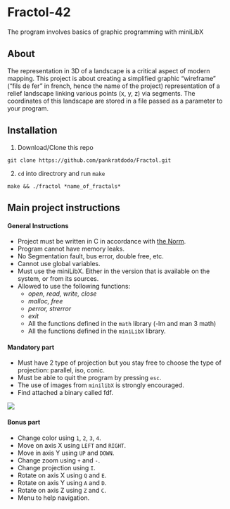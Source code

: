 # Fractol-42
The program involves basics of graphic programming with miniLibX

## About
The representation in 3D of a landscape is a critical aspect of modern mapping. This project is about creating a simplified graphic “wireframe” (“fils de fer” in french,
hence the name of the project) representation of a relief landscape linking various points (x, y, z) via segments. The coordinates of this landscape are stored in a file passed as a parameter to your program.

## Installation
1. Download/Clone this repo
```
git clone https://github.com/pankratdodo/Fractol.git
```
2. `cd` into directrory and run `make`
```
make && ./fractol *name_of_fractals*
```

## Main project instructions
#### General Instructions
- Project must be written in C in accordance with [the Norm](https://github.com/R4meau/minishell/blob/master/norme.en.pdf).
- Program cannot have memory leaks.
- No Segmentation fault, bus error, double free, etc.
- Cannot use global variables.
- Must use the miniLibX. Either in the version that is available on the system, or from its sources.
- Allowed to use the following functions:
  - *open, read, write, close*
  - *malloc, free*
  - *perror, strerror*
  - *exit*
  - All the functions defined in the `math` library (-lm and man 3 math)
  - All the functions defined in the `miniLibX` library.
  
#### Mandatory part
- Must have 2 type of projection but you stay free to choose the type of projection: parallel, iso, conic.
- Must be able to quit the program by pressing `esc`.
- The use of images from `minilibX` is strongly encouraged.
- Find attached a binary called fdf.

![](Mars.png)

#### Bonus part
- Change color using `1`, `2`, `3`, `4`.
- Move on axis X using `LEFT` and `RIGHT`.
- Move in axis Y using `UP` and `DOWN`.
- Change zoom using `+` and `-`.
- Change projection using `I`.
- Rotate on axis X using `Q` and `E`.
- Rotate on axis Y using `A` and `D`.
- Rotate on axis Z using `Z` and `C`.
- Menu to help navigation.
